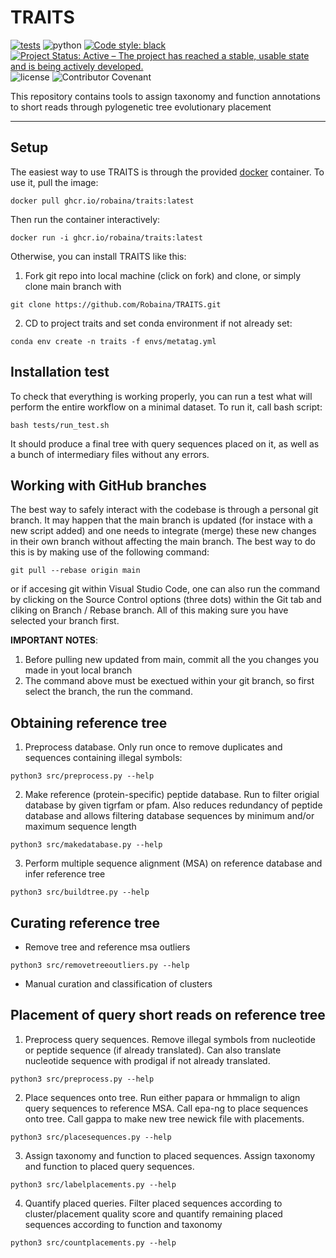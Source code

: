 # TRAITS
[![tests](https://github.com/Robaina/TRAITS/actions/workflows/tests.yml/badge.svg)](https://github.com/Robaina/TRAITS/actions/workflows/tests.yml)
![python](https://img.shields.io/badge/Python-3.8%2B-blue)
[![Code style: black](https://img.shields.io/badge/code%20style-black-000000.svg)](https://github.com/psf/black)
[![Project Status: Active – The project has reached a stable, usable state and is being actively developed.](https://www.repostatus.org/badges/latest/active.svg)](https://www.repostatus.org/#active)
![license](https://img.shields.io/github/license/Robaina/Pynteny)
![Contributor Covenant](https://img.shields.io/badge/Contributor%20Covenant-v2.0%20adopted-ff69b4)

This repository contains tools to assign taxonomy and function annotations to short reads through pylogenetic tree evolutionary placement

---
## Setup
The easiest way to use TRAITS is through the provided [docker](https://www.docker.com/) container. To use it, pull the image:

```
docker pull ghcr.io/robaina/traits:latest
```

Then run the container interactively:

```
docker run -i ghcr.io/robaina/traits:latest
```

Otherwise, you can install TRAITS like this:

1. Fork git repo into local machine (click on fork) and clone, or simply clone main branch with
```
git clone https://github.com/Robaina/TRAITS.git
```
2. CD to project traits and set conda environment if not already set:
```
conda env create -n traits -f envs/metatag.yml
```

## Installation test
To check that everything is working properly, you can run a test what will perform the entire workflow on a minimal dataset. To run it, call bash script:
```
bash tests/run_test.sh
```
It should produce a final tree with query sequences placed on it, as well as a bunch of intermediary files without any errors.

## Working with GitHub branches
The best way to safely interact with the codebase is through a personal git branch. It may happen that the main branch is updated (for instace with a new script added) and one needs to integrate (merge) these new changes in their own branch without affecting the main branch. The best way to do this is by making use of the following command:

```
git pull --rebase origin main
```

or if accesing git within Visual Studio Code, one can also run the command by clicking on the Source Control options (three dots) within the Git tab and cliking on Branch / Rebase branch. All of this making sure you have selected your branch first.

__IMPORTANT NOTES__: 

1. Before pulling new updated from main, commit all the you changes you made in yout local branch
2. The command above must be exectued within your git branch, so first select the branch, the run the command.


## Obtaining reference tree

1. Preprocess database. Only run once to remove duplicates and sequences containing illegal symbols:
```
python3 src/preprocess.py --help
```

2. Make reference (protein-specific) peptide database. Run to filter origial database by given tigrfam or pfam. Also reduces redundancy of peptide database and allows filtering database sequences by minimum and/or maximum sequence length
```
python3 src/makedatabase.py --help
```

3. Perform multiple sequence alignment (MSA) on reference database and infer reference tree
```
python3 src/buildtree.py --help
```
## Curating reference tree

* Remove tree and reference msa outliers
```
python3 src/removetreeoutliers.py --help
```
* Manual curation and classification of clusters

## Placement of query short reads on reference tree

1. Preprocess query sequences. Remove illegal symbols from nucleotide or peptide sequence (if already translated). Can also translate nucleotide sequence with prodigal if not already translated.
```
python3 src/preprocess.py --help
```
2. Place sequences onto tree. Run either papara or hmmalign to align query sequences to reference MSA. Call epa-ng to place sequences onto tree. Call gappa to make new tree newick file with placements.
```
python3 src/placesequences.py --help
```
3. Assign taxonomy and function to placed sequences. Assign taxonomy and function to placed query sequences.
```
python3 src/labelplacements.py --help
```
4. Quantify placed queries. Filter placed sequences according to cluster/placement quality score and quantify remaining placed sequences according to function and taxonomy
```
python3 src/countplacements.py --help
```




